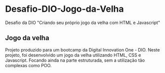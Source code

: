 # Desafio-DIO-Jogo-da-Velha
Desafio da DIO "Criando seu próprio jogo da velha com HTML e Javascript"
## Jogo da velha 
Projeto produzido para um bootcamp da Digital Innovation One - DIO. 
Neste projeto, foi desenvolvido um jogo da velha utilizando HTML, CSS e Javascript.
Focando ainda na parte estruturada, sem a utilização tão complexas como POO. 
